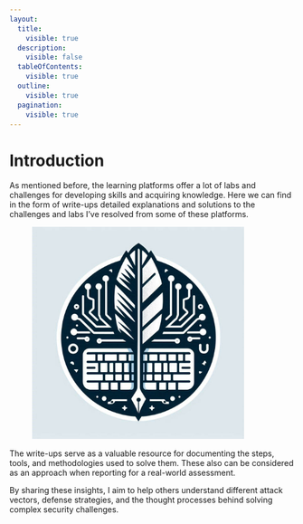 ```yaml
---
layout:
  title:
    visible: true
  description:
    visible: false
  tableOfContents:
    visible: true
  outline:
    visible: true
  pagination:
    visible: true
---
```


# Introduction

As mentioned before, the learning platforms offer a lot of labs and challenges for developing skills and acquiring knowledge. Here we can find in the form of write-ups detailed explanations and solutions to the challenges and labs I’ve resolved from some of these platforms.

<figure><img src="../.gitbook/assets/image (4).png" alt="" width="375"><figcaption></figcaption></figure>

The write-ups serve as a valuable resource for documenting the steps, tools, and methodologies used to solve them. These also can be considered as an approach when reporting for a real-world assessment.

By sharing these insights, I aim to help others understand different attack vectors, defense strategies, and the thought processes behind solving complex security challenges.
